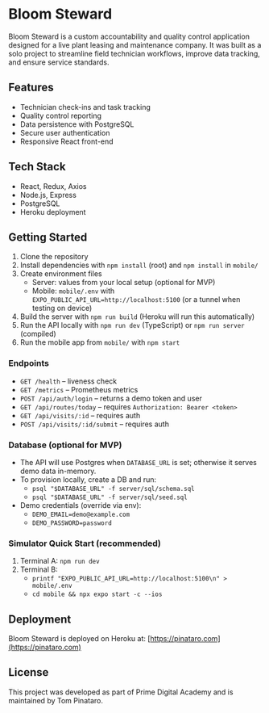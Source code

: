 # Bloom Steward

Bloom Steward is a custom accountability and quality control application designed for a live plant leasing and maintenance company. It was built as a solo project to streamline field technician workflows, improve data tracking, and ensure service standards.

## Features
- Technician check-ins and task tracking
- Quality control reporting
- Data persistence with PostgreSQL
- Secure user authentication
- Responsive React front-end

## Tech Stack
- React, Redux, Axios
- Node.js, Express
- PostgreSQL
- Heroku deployment

## Getting Started
1. Clone the repository
2. Install dependencies with `npm install` (root) and `npm install` in `mobile/`
3. Create environment files
   - Server: values from your local setup (optional for MVP)
   - Mobile: `mobile/.env` with `EXPO_PUBLIC_API_URL=http://localhost:5100` (or a tunnel when testing on device)
4. Build the server with `npm run build` (Heroku will run this automatically)
5. Run the API locally with `npm run dev` (TypeScript) or `npm run server` (compiled)
6. Run the mobile app from `mobile/` with `npm start`

### Endpoints
- `GET /health` – liveness check
- `GET /metrics` – Prometheus metrics
- `POST /api/auth/login` – returns a demo token and user
- `GET /api/routes/today` – requires `Authorization: Bearer <token>`
- `GET /api/visits/:id` – requires auth
- `POST /api/visits/:id/submit` – requires auth

### Database (optional for MVP)
- The API will use Postgres when `DATABASE_URL` is set; otherwise it serves demo data in-memory.
- To provision locally, create a DB and run:
  - `psql "$DATABASE_URL" -f server/sql/schema.sql`
  - `psql "$DATABASE_URL" -f server/sql/seed.sql`
- Demo credentials (override via env):
  - `DEMO_EMAIL=demo@example.com`
  - `DEMO_PASSWORD=password`

### Simulator Quick Start (recommended)
1. Terminal A: `npm run dev`
2. Terminal B:
   - `printf "EXPO_PUBLIC_API_URL=http://localhost:5100\n" > mobile/.env`
   - `cd mobile && npx expo start -c --ios`

## Deployment
Bloom Steward is deployed on Heroku at: [https://pinataro.com](https://pinataro.com)

## License
This project was developed as part of Prime Digital Academy and is maintained by Tom Pinataro.
